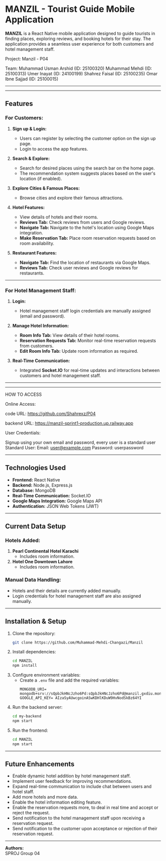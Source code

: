 # MANZIL - Tourist Guide Mobile Application  

**MANZIL** is a React Native mobile application designed to guide tourists in finding places, exploring reviews, and booking hotels for their stay. The application provides a seamless user experience for both customers and hotel management staff.


Project: Manzil - P04

Team:
Muhammad Usman Arshid (ID: 25100320)
Muhammad Mehdi (ID: 25100313)
Umer Inayat (ID: 24100199)
Shahrez Faisal (ID: 25100235)
Omar Ibne Sajjad (ID: 25100015)

------------------------------------------------------------------------------------------------



---

## **Features**

### **For Customers:**
1. **Sign up & Login:**
   - Users can register by selecting the customer option on the sign up page.
   - Login to access the app features.

2. **Search & Explore:**
   - Search for desired places using the search bar on the home page.
   - The recommendation system suggests places based on the user's location (if enabled).

3. **Explore Cities & Famous Places:**
   - Browse cities and explore their famous attractions.

4. **Hotel Features:**
   - View details of hotels and their rooms.
   - **Reviews Tab:** Check reviews from users and Google reviews.
   - **Navigate Tab:** Navigate to the hotel's location using Google Maps integration.
   - **Make Reservation Tab:** Place room reservation requests based on room availability.

5. **Restaurant Features:**
   - **Navigate Tab:** Find the location of restaurants via Google Maps.
   - **Reviews Tab:** Check user reviews and Google reviews for restaurants.

---

### **For Hotel Management Staff:**
1. **Login:**
   - Hotel management staff login credentials are manually assigned (email and password).
   
2. **Manage Hotel Information:**
   - **Room Info Tab:** View details of their hotel rooms.
   - **Reservation Requests Tab:** Monitor real-time reservation requests from customers.
   - **Edit Room Info Tab:** Update room information as required.

3. **Real-Time Communication:**
   - Integrated **Socket.IO** for real-time updates and interactions between customers and hotel management staff.

---

------------------------------------------------------------------------------------------------

HOW TO ACCESS

Online Access:

code URL: https://github.com/Shahrexz/P04

backend URL: https://manzil-sprint1-production.up.railway.app



User Credentials:

Signup using your own email and password, every user is a standard user
Standard User:
Email: user@example.com
Password: userpassword


------------------------------------------------------------------------------------------------



## **Technologies Used**
- **Frontend:** React Native
- **Backend:** Node.js, Express.js
- **Database:** MongoDB
- **Real-Time Communication:** Socket.IO
- **Google Maps Integration:** Google Maps API
- **Authentication:** JSON Web Tokens (JWT)

---

## **Current Data Setup**
### **Hotels Added:**
1. **Pearl Continental Hotel Karachi**
   - Includes room information.
2. **Hotel One Downtown Lahore**
   - Includes room information.

### **Manual Data Handling:**
- Hotels and their details are currently added manually.
- Login credentials for hotel management staff are also assigned manually.

---

## **Installation & Setup**
1. Clone the repository:
   ```bash
   git clone https://github.com/Muhammad-Mehdi-Changazi/Manzil
   ```
2. Install dependencies:
   ```bash
   cd MANZIL
   npm install
   ```
3. Configure environment variables:
   - Create a `.env` file and add the required variables:
     ```env
     MONGODB_URI= mongodb+srv://sQpbJkHNcJzho6Pd:sQpbJkHNcJzho6Pd@manzil.gxdiu.mongodb.net/
     GOOGLE_API_KEY= AIzaSyAUwcgoinASwKDHlKDuW9HvNodSkBz64YI
     ```
4. Run the backend server:
   ```bash
   cd my-backend
   npm start
   ```
5. Run the frontend:
   ```bash
   cd MANZIL
   npm start
   ```

---

## **Future Enhancements**
- Enable dynamic hotel addition by hotel management staff.
- Implement user feedback for improving recommendations.
- Expand real-time communication to include chat between users and hotel staff.
- Add more hotels and more data.
- Enable the hotel information editing feature.
- Enable the reservation requests more, to deal in real time and accept or reject the request.
- Send notification to the hotel management staff upon receiving a reservation request.
- Send notification to the customer upon acceptance or rejection of their reservation request.


---

**Authors:**  
SPROJ Group 04

